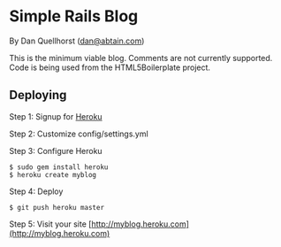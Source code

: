 Simple Rails Blog
=================

By Dan Quellhorst (dan@abtain.com)

This is the minimum viable blog. Comments are not currently supported.
Code is being used from the HTML5Boilerplate project.

Deploying
---------

Step 1: Signup for [Heroku](http://www.heroku.com/)

Step 2: Customize config/settings.yml

Step 3: Configure Heroku

    $ sudo gem install heroku
    $ heroku create myblog

Step 4: Deploy

    $ git push heroku master

Step 5: Visit your site
    [http://myblog.heroku.com](http://myblog.heroku.com)
